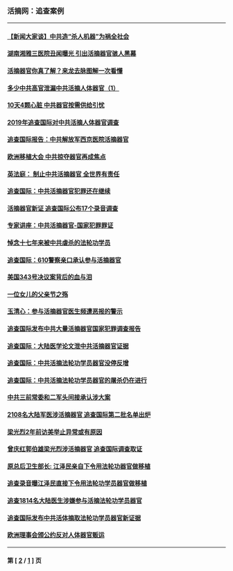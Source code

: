 ### 活摘网：追查案例
---
#### [【新闻大家谈】中共造“杀人机器”为祸全社会](../../pages/nf5880/n14056645.md?08260430) 
#### [湖南湘雅三医院丑闻曝光 引出活摘器官骇人黑幕](../../pages/nf5880/n14051847.md?08260430) 
#### [活摘器官你真了解？来龙去脉图解一次看懂](../../pages/nf5880/n13013820.md?08260430) 
#### [多少中共高官泄漏中共活摘人体器官（1）](../../pages/nf5880/n12671234.md?08260430) 
#### [10天4颗心脏 中共器官按需供给引忧](../../pages/nf5880/n12326366.md?08260430) 
#### [2019年追查国际对中共活摘人体器官调查](../../pages/nf5880/n11917733.md?08260430) 
#### [追查国际报告：中共解放军西京医院活摘器官](../../pages/nf5880/n11838359.md?08260430) 
#### [欧洲移植大会 中共掠夺器官再成焦点](../../pages/nf5880/n11538883.md?08260430) 
#### [英法庭： 制止中共活摘器官 全世界有责任](../../pages/nf5880/n11330691.md?08260430) 
#### [追查国际：中共活摘器官犯罪还在继续](../../pages/nf5880/n11218301.md?08260430) 
#### [活摘器官新证 追查国际公布17个录音调查](../../pages/nf5880/n10897744.md?08260430) 
#### [专家讲座：中共活摘器官-国家犯罪罪证](../../pages/nf5880/n8828153.md?08260430) 
#### [悼念十七年来被中共虐杀的法轮功学员](../../pages/nf5880/n8124823.md?08260430) 
#### [追查国际：610警察亲口承认参与活摘器官](../../pages/nf5880/n8109067.md?08260430) 
#### [美国343号决议案背后的血与泪](../../pages/nf5880/n8020684.md?08260430) 
#### [一位女儿的父亲节之殇](../../pages/nf5880/n8014122.md?08260430) 
#### [玉清心：参与活摘器官医生频遭恶报的警示](../../pages/nf5880/n4637546.md?08260430) 
#### [追查国际发布中共大量活摘器官国家犯罪调查报告](../../pages/nf5880/n4613428.md?08260430) 
#### [追查国际：大陆医学论文泄中共活摘器官证据](../../pages/nf5880/n4608794.md?08260430) 
#### [追查国际：中共活摘法轮功学员器官没停反增](../../pages/nf5880/n4584075.md?08260430) 
#### [追查国际：中共活摘法轮功学员器官的屠杀仍在进行](../../pages/nf5880/n4299154.md?08260430) 
#### [中共三前常委和二军头间接承认涉大案](../../pages/nf5880/n4286244.md?08260430) 
#### [2108名大陆军医涉活摘器官 追查国际第二批名单出炉](../../pages/nf5880/n4284769.md?08260430) 
#### [梁光烈2年前访美举止异常或有原因](../../pages/nf5880/n4279686.md?08260430) 
#### [曾庆红郭伯雄梁光烈涉活摘器官 追查国际调查取证](../../pages/nf5880/n4278462.md?08260430) 
#### [原总后卫生部长: 江泽民亲自下令用法轮功器官做移植](../../pages/nf5880/n4263864.md?08260430) 
#### [追查录音曝江泽民直接下令用法轮功学员器官做移植](../../pages/nf5880/n4261268.md?08260430) 
#### [追查1814名大陆医生涉嫌参与活摘法轮功学员器官](../../pages/nf5880/n4259055.md?08260430) 
#### [追查国际发布中共活体摘取法轮功学员器官新证据](../../pages/nf5880/n4258255.md?08260430) 
#### [欧洲理事会颁公约反对人体器官贩运](../../pages/nf5880/n4206955.md?08260430) 

---
#### 第 [ [2](./2.md?08260430) / [1](./1.md?08260430) ] 页
